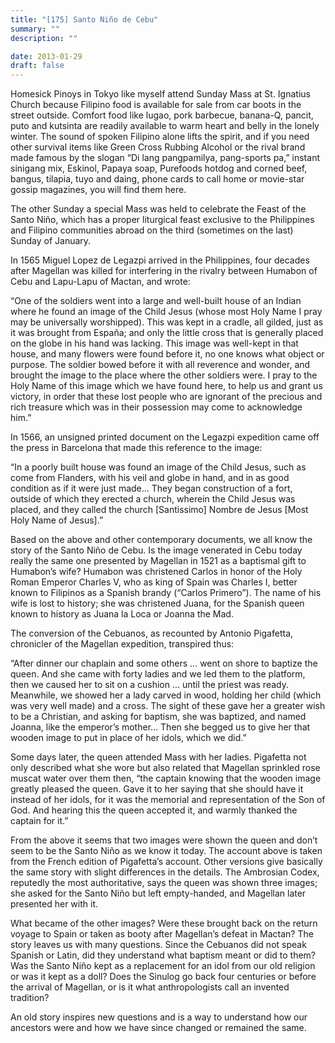 ```yaml
---
title: "[175] Santo Niño de Cebu"
summary: ""
description: ""

date: 2013-01-29
draft: false
---
```


Homesick Pinoys in Tokyo like myself attend Sunday Mass at St. Ignatius Church because Filipino food is available for sale from car boots in the street outside. Comfort food like lugao, pork barbecue, banana-Q, pancit, puto and kutsinta are readily available to warm heart and belly in the lonely winter. The sound of spoken Filipino alone lifts the spirit, and if you need other survival items like Green Cross Rubbing Alcohol or the rival brand made famous by the slogan “Di lang pangpamilya, pang-sports pa,” instant sinigang mix, Eskinol, Papaya soap, Purefoods hotdog and corned beef, bangus, tilapia, tuyo and daing, phone cards to call home or movie-star gossip magazines, you will find them here.

The other Sunday a special Mass was held to celebrate the Feast of the Santo Niño, which has a proper liturgical feast exclusive to the Philippines and Filipino communities abroad on the third (sometimes on the last) Sunday of January.

In 1565 Miguel Lopez de Legazpi arrived in the Philippines, four decades after Magellan was killed for interfering in the rivalry between Humabon of Cebu and Lapu-Lapu of Mactan, and wrote:

“One of the soldiers went into a large and well-built house of an Indian where he found an image of the Child Jesus (whose most Holy Name I pray may be universally worshipped). This was kept in a cradle, all gilded, just as it was brought from España; and only the little cross that is generally placed on the globe in his hand was lacking. This image was well-kept in that house, and many flowers were found before it, no one knows what object or purpose. The soldier bowed before it with all reverence and wonder, and brought the image to the place where the other soldiers were. I pray to the Holy Name of this image which we have found here, to help us and grant us victory, in order that these lost people who are ignorant of the precious and rich treasure which was in their possession may come to acknowledge him.”

In 1566, an unsigned printed document on the Legazpi expedition came off the press in Barcelona that made this reference to the image:

“In a poorly built house was found an image of the Child Jesus, such as come from Flanders, with his veil and globe in hand, and in as good condition as if it were just made… They began construction of a fort, outside of which they erected a church, wherein the Child Jesus was placed, and they called the church [Santissimo] Nombre de Jesus [Most Holy Name of Jesus].”

Based on the above and other contemporary documents, we all know the story of the Santo Niño de Cebu. Is the image venerated in Cebu today really the same one presented by Magellan in 1521 as a baptismal gift to Humabon’s wife? Humabon was christened Carlos in honor of the Holy Roman Emperor Charles V, who as king of Spain was Charles I, better known to Filipinos as a Spanish brandy (“Carlos Primero”). The name of his wife is lost to history; she was christened Juana, for the Spanish queen known to history as Juana la Loca or Joanna the Mad.

The conversion of the Cebuanos, as recounted by Antonio Pigafetta, chronicler of the Magellan expedition, transpired thus:

“After dinner our chaplain and some others … went on shore to baptize the queen. And she came with forty ladies and we led them to the platform, then we caused her to sit on a cushion … until the priest was ready. Meanwhile, we showed her a lady carved in wood, holding her child (which was very well made) and a cross. The sight of these gave her a greater wish to be a Christian, and asking for baptism, she was baptized, and named Joanna, like the emperor’s mother… Then she begged us to give her that wooden image to put in place of her idols, which we did.”

Some days later, the queen attended Mass with her ladies. Pigafetta not only described what she wore but also related that Magellan sprinkled rose muscat water over them then, “the captain knowing that the wooden image greatly pleased the queen. Gave it to her saying that she should have it instead of her idols, for it was the memorial and representation of the Son of God. And hearing this the queen accepted it, and warmly thanked the captain for it.”

From the above it seems that two images were shown the queen and don’t seem to be the Santo Niño as we know it today. The account above is taken from the French edition of Pigafetta’s account. Other versions give basically the same story with slight differences in the details. The Ambrosian Codex, reputedly the most authoritative, says the queen was shown three images; she asked for the Santo Niño but left empty-handed, and Magellan later presented her with it.

What became of the other images? Were these brought back on the return voyage to Spain or taken as booty after Magellan’s defeat in Mactan? The story leaves us with many questions. Since the Cebuanos did not speak Spanish or Latin, did they understand what baptism meant or did to them? Was the Santo Niño kept as a replacement for an idol from our old religion or was it kept as a doll? Does the Sinulog go back four centuries or before the arrival of Magellan, or is it what anthropologists call an invented tradition?

An old story inspires new questions and is a way to understand how our ancestors were and how we have since changed or remained the same.
